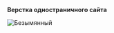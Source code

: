 <b>Верстка одностраничного сайта</b> 


![Безымянный](https://github.com/Marat1988/ReactAngular/assets/108996479/713fba69-51f0-4903-8188-cc46e4b1087a)

